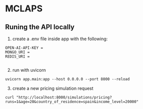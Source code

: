 # MCLAPS


## Runing the API locally

1. create a .env file inside app with the following:
```
OPEN-AI-API-KEY = 
MONGO_URI = 
REDIS_URI = 


```

2. run with uvicorn
```shell
uvicorn app.main:app --host 0.0.0.0 --port 8000 --reload
```

3. create a new pricing simulation request

```shell
curl "http://localhost:8000/simulations/pricing?runs=1&age=20&country_of_residence=spain&income_level=20000"
```